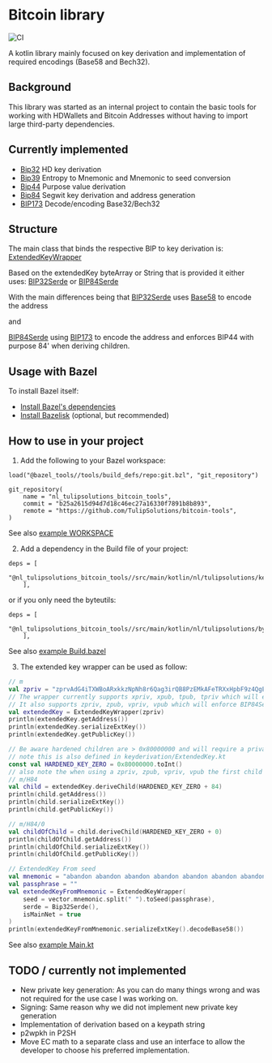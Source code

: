 # Bitcoin library

![CI](https://github.com/TulipSolutions/bitcoin-tools/workflows/CI/badge.svg)

A kotlin library mainly focused on key derivation and implementation of required encodings (Base58 and Bech32).

## Background

This library was started as an internal project to contain the basic tools for working with HDWallets and Bitcoin 
Addresses without having to import large third-party dependencies.

## Currently implemented

* [Bip32](src/main/kotlin/nl/tulipsolutions/keyderivation/Bip32Serde.kt) HD key derivation
* [Bip39](src/main/kotlin/nl/tulipsolutions/mnemonic/Bip39.kt) Entropy to Mnemonic and Mnemonic to seed conversion
* [Bip44](src/main/kotlin/nl/tulipsolutions/keyderivation/Bip44Serde.kt) Purpose value derivation
* [Bip84](src/main/kotlin/nl/tulipsolutions/keyderivation/Bip84Serde.kt) Segwit key derivation and address generation
* [BIP173](src/main/kotlin/nl/tulipsolutions/keyderivation/BIP173.kt) Decode/encoding Base32/Bech32

## Structure

The main class that binds the respective BIP to key derivation is:
[ExtendedKeyWrapper](src/main/kotlin/nl/tulipsolutions/keyderivation/ExtendedKeyWrapper.kt)

Based on the extendedKey byteArray or String that is provided it either uses:
[BIP32Serde](src/main/kotlin/nl/tulipsolutions/keyderivation/Bip32Serde.kt)
or
[BIP84Serde](src/main/kotlin/nl/tulipsolutions/keyderivation/Bip84Serde.kt)

With the main differences being that [BIP32Serde](src/main/kotlin/nl/tulipsolutions/keyderivation/Bip32Serde.kt)
uses [Base58](src/main/kotlin/nl/tulipsolutions/byteutils/Base58.kt) to encode the address 

and
 
[BIP84Serde](src/main/kotlin/nl/tulipsolutions/keyderivation/Bip84Serde.kt)
using [BIP173](src/main/kotlin/nl/tulipsolutions/keyderivation/BIP173.kt) to encode the address and 
enforces BIP44 with purpose 84' when deriving children.

## Usage with Bazel

To install Bazel itself:

* [Install Bazel's dependencies](https://docs.bazel.build/install.html)
* [Install Bazelisk](https://github.com/bazelbuild/bazelisk/releases) (optional, but recommended)

## How to use in your project

1. Add the following to your Bazel workspace:
```
load("@bazel_tools//tools/build_defs/repo:git.bzl", "git_repository")

git_repository(
    name = "nl_tulipsolutions_bitcoin_tools",
    commit = "b25a2615d94d7d18c46ec27a16330f7891b8b893",
    remote = "https://github.com/TulipSolutions/bitcoin-tools",
)
```
See also [example WORKSPACE](examples/WORKSPACE)

2. Add a dependency in the Build file of your project:
```
deps = [
        "@nl_tulipsolutions_bitcoin_tools//src/main/kotlin/nl/tulipsolutions/keyderivation",
    ],
``` 
or if you only need the byteutils:
```
deps = [
        "@nl_tulipsolutions_bitcoin_tools//src/main/kotlin/nl/tulipsolutions/byteutils",
    ],
``` 
See also [example Build.bazel](examples/src/main/kotlin/com/example/simpleproject/BUILD.bazel)

3. The extended key wrapper can be used as follow:

```kotlin
// m
val zpriv = "zprvAdG4iTXWBoARxkkzNpNh8r6Qag3irQB8PzEMkAFeTRXxHpbF9z4QgEvBRmfvqWvGp42t42nvgGpNgYSJA9iefm1yYNZKEm7z6qUWCroSQnE"
// The wrapper currently supports xpriv, xpub, tpub, tpriv which will enforce BIP32Serde
// It also supports zpriv, zpub, vpriv, vpub which will enforce BIP84Serde
val extendedKey = ExtendedKeyWrapper(zpriv)
println(extendedKey.getAddress())
println(extendedKey.serializeExtKey())
println(extendedKey.getPublicKey())

// Be aware hardened children are > 0x80000000 and will require a private key
// note this is also defined in keyderivation/ExtendedKey.kt
const val HARDENED_KEY_ZERO = 0x80000000.toInt()
// also note the when using a zpriv, zpub, vpriv, vpub the first child from the master should be H84 due to purpose spec
// m/H84
val child = extendedKey.deriveChild(HARDENED_KEY_ZERO + 84)
println(child.getAddress())
println(child.serializeExtKey())
println(child.getPublicKey())

// m/H84/0
val childOfChild = child.deriveChild(HARDENED_KEY_ZERO + 0)
println(childOfChild.getAddress())
println(childOfChild.serializeExtKey())
println(childOfChild.getPublicKey())

// ExtendedKey From seed
val mnemonic = "abandon abandon abandon abandon abandon abandon abandon abandon abandon abandon abandon about"
val passphrase = ""
val extendedKeyFromMnemonic = ExtendedKeyWrapper(
    seed = vector.mnemonic.split(" ").toSeed(passphrase),
    serde = Bip32Serde(),
    isMainNet = true
)
println(extendedKeyFromMnemonic.serializeExtKey().decodeBase58())
```

See also [example Main.kt](examples/src/main/kotlin/com/example/simpleproject/Main.kt)

## TODO / currently not implemented

- New private key generation: As you can do many things wrong and was not required for the use case I was working on.  
- Signing: Same reason why we did not implement new private key generation
- Implementation of derivation based on a keypath string
- p2wpkh in P2SH
- Move EC math to a separate class and use an interface to allow the developer to choose his preferred implementation.
